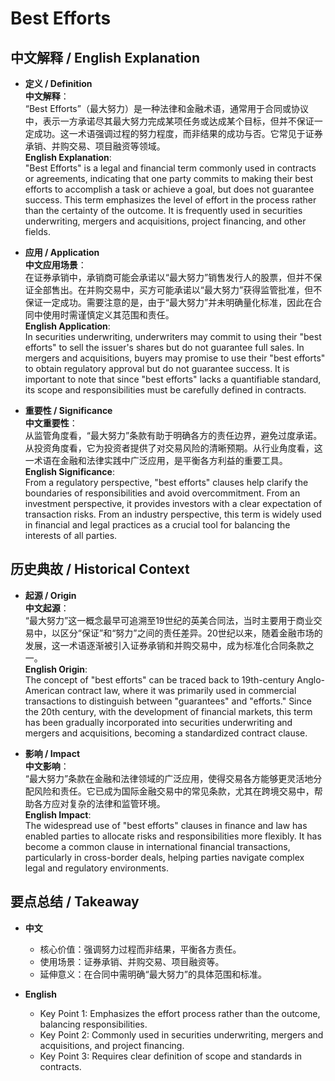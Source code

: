 # Best Efforts

## 中文解释 / English Explanation

* **定义 / Definition**  
  **中文解释**：  
  “Best Efforts”（最大努力）是一种法律和金融术语，通常用于合同或协议中，表示一方承诺尽其最大努力完成某项任务或达成某个目标，但并不保证一定成功。这一术语强调过程的努力程度，而非结果的成功与否。它常见于证券承销、并购交易、项目融资等领域。  
  **English Explanation**:  
  "Best Efforts" is a legal and financial term commonly used in contracts or agreements, indicating that one party commits to making their best efforts to accomplish a task or achieve a goal, but does not guarantee success. This term emphasizes the level of effort in the process rather than the certainty of the outcome. It is frequently used in securities underwriting, mergers and acquisitions, project financing, and other fields.

* **应用 / Application**  
  **中文应用场景**：  
  在证券承销中，承销商可能会承诺以“最大努力”销售发行人的股票，但并不保证全部售出。在并购交易中，买方可能承诺以“最大努力”获得监管批准，但不保证一定成功。需要注意的是，由于“最大努力”并未明确量化标准，因此在合同中使用时需谨慎定义其范围和责任。  
  **English Application**:  
  In securities underwriting, underwriters may commit to using their "best efforts" to sell the issuer's shares but do not guarantee full sales. In mergers and acquisitions, buyers may promise to use their "best efforts" to obtain regulatory approval but do not guarantee success. It is important to note that since "best efforts" lacks a quantifiable standard, its scope and responsibilities must be carefully defined in contracts.

* **重要性 / Significance**  
  **中文重要性**：  
  从监管角度看，“最大努力”条款有助于明确各方的责任边界，避免过度承诺。从投资角度看，它为投资者提供了对交易风险的清晰预期。从行业角度看，这一术语在金融和法律实践中广泛应用，是平衡各方利益的重要工具。  
  **English Significance**:  
  From a regulatory perspective, "best efforts" clauses help clarify the boundaries of responsibilities and avoid overcommitment. From an investment perspective, it provides investors with a clear expectation of transaction risks. From an industry perspective, this term is widely used in financial and legal practices as a crucial tool for balancing the interests of all parties.

## 历史典故 / Historical Context

* **起源 / Origin**  
  **中文起源**：  
  “最大努力”这一概念最早可追溯至19世纪的英美合同法，当时主要用于商业交易中，以区分“保证”和“努力”之间的责任差异。20世纪以来，随着金融市场的发展，这一术语逐渐被引入证券承销和并购交易中，成为标准化合同条款之一。  
  **English Origin**:  
  The concept of "best efforts" can be traced back to 19th-century Anglo-American contract law, where it was primarily used in commercial transactions to distinguish between "guarantees" and "efforts." Since the 20th century, with the development of financial markets, this term has been gradually incorporated into securities underwriting and mergers and acquisitions, becoming a standardized contract clause.

* **影响 / Impact**  
  **中文影响**：  
  “最大努力”条款在金融和法律领域的广泛应用，使得交易各方能够更灵活地分配风险和责任。它已成为国际金融交易中的常见条款，尤其在跨境交易中，帮助各方应对复杂的法律和监管环境。  
  **English Impact**:  
  The widespread use of "best efforts" clauses in finance and law has enabled parties to allocate risks and responsibilities more flexibly. It has become a common clause in international financial transactions, particularly in cross-border deals, helping parties navigate complex legal and regulatory environments.

## 要点总结 / Takeaway

* **中文**  
  - 核心价值：强调努力过程而非结果，平衡各方责任。  
  - 使用场景：证券承销、并购交易、项目融资等。  
  - 延伸意义：在合同中需明确“最大努力”的具体范围和标准。  

* **English**  
  - Key Point 1: Emphasizes the effort process rather than the outcome, balancing responsibilities.  
  - Key Point 2: Commonly used in securities underwriting, mergers and acquisitions, and project financing.  
  - Key Point 3: Requires clear definition of scope and standards in contracts.